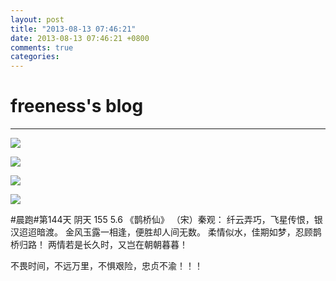 ```yaml
---
layout: post
title: "2013-08-13 07:46:21"
date: 2013-08-13 07:46:21 +0800
comments: true
categories: 
---
```


# freeness's blog

----------

![](http://okqmqrbgo.bkt.clouddn.com/201308130746211.jpg)

![](http://okqmqrbgo.bkt.clouddn.com/201308130746212.jpg)

![](http://okqmqrbgo.bkt.clouddn.com/201308130746213.jpg)

![](http://okqmqrbgo.bkt.clouddn.com/201308130746214.jpg)

>
\#晨跑\#第144天 阴天 155 5.6 《鹊桥仙》 （宋）秦观：
纤云弄巧，飞星传恨，银汉迢迢暗渡。
金风玉露一相逢，便胜却人间无数。
柔情似水，佳期如梦，忍顾鹊桥归路！
两情若是长久时，又岂在朝朝暮暮！

不畏时间，不远万里，不惧艰险，忠贞不渝！！！